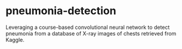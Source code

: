 # pneumonia-detection
Leveraging a course-based convolutional neural network to detect pneumonia from a database of X-ray images of chests retrieved from Kaggle.

